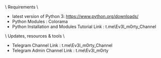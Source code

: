\ Requirements \

- latest version of Python 3: https://www.python.org/downloads/
- Python Modules : Colorama
- Python Installation and Modules Tutorial Link :  t.me\Ev3l_m0rty_Channel

\ Updates, resources & tools \

- Telegram Channel Link : t.me\Ev3l_m0rty_Channel
- Telegram Admin Channel Link :  t.me\Ev3l_m0rty